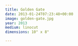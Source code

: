```yaml
---
title: Golden Gate
date: 2013-01-24T07:23:48+00:00
image: golden-gate.jpg
year: 2013
medium: linocut
dimensions: 10" x 8"

---
```

